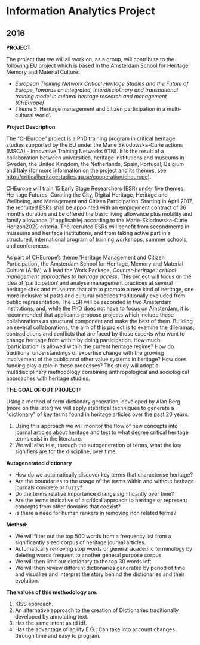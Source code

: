 # Information Analytics Project
## 2016

**PROJECT**

The project that we will all work on, as a group, will contribute to the following EU project which is based in the Amsterdam School for Heritage, Memory and Material Culture:

*  *European Training Network Critical Heritage Studies and the Future of Europe_Towards an integrated, interdisciplinary and transnational training model in cultural heritage research and management (CHEurope)*
*  Theme 5 ‘Heritage management and citizen participation in a multi-cultural world’.

**Project Description**

The “CHEurope” project is a PhD training program in critical heritage studies supported by the EU under the Marie Sklodowska-Curie actions (MSCA) - Innovative Training Networks (ITN). It is the result of a collaboration between universities, heritage institutions and museums in Sweden, the United Kingdom, the Netherlands, Spain, Portugal, Belgium and Italy (for more information on the project and its themes, see http://criticalheritagestudies.gu.se/cooperation/cheurope).

CHEurope will train 15 Early Stage Researchers (ESR) under five themes: Heritage Futures, Curating the City, Digital Heritage, Heritage and Wellbeing, and Management and Citizen Participation. Starting in April 2017, the recruited ESRs shall be appointed with an employment contract of 36 months duration and be offered the basic living allowance plus mobility and family allowance (if applicable) according to the Marie-Sklodowska-Curie Horizon2020 criteria. The recruited ESRs will benefit from secondments in museums and heritage institutions, and from taking active part in a structured, international program of training workshops, summer schools, and conferences. 

As part of CHEurope’s theme ‘Heritage Management and Citizen Participation’, the Amsterdam School for Heritage, Memory and Material Culture (AHM) will lead the Work Package, *Counter-heritage’: critical management approaches to heritage access*. This project will focus on the idea of ‘participation’ and analyse management practices at several heritage sites and museums that aim to promote a new kind of heritage, one more inclusive of pasts and cultural practices traditionally excluded from public representation. The ESR will be seconded in two Amsterdam institutions, and, while the PhD does not have to focus on Amsterdam, it is recommended that applicants propose projects which include these collaborations as structural component and make the best of them. Building on several collaborations, the aim of this project is to examine the dilemmas, contradictions and conflicts that are faced by those experts who want to change heritage from within by doing participation. How much ‘participation’ is allowed within the current heritage regime? How do traditional understandings of expertise change with the growing involvement of the public and other value systems in heritage? How does funding play a role in these processes? The study will adopt a multidisciplinary methodology combining anthropological and sociological approaches with heritage studies.

**THE GOAL OF OUT PROJECT:**

Using a method of term dictionary generation, developed by Alan Berg (more on this later) we will apply statistical techniques to generate a "dictionary" of key terms found in heritage articles over the past 20 years. 

1. Using this approach we will monitor the flow of new concepts into journal articles about heritage and test to what degree critical heritage terms exist in the literature. 
1. We will also test, through the autogeneration of terms, what the key signifiers are for the discipline, over time.

**Autogenerated dictionary**

* How do we automatically discover key terms that characterise heritage? 
* Are the boundaries to the usage of the terms within and without heritage journals concrete or fuzzy?
* Do the terms relative importance change significantly over time?
* Are the terms indicative of a critical approach to heritage or represent concepts from other domains that coexist?
* Is there a need for human rankers in removing non related terms?

**Method:**

* We will filter out the top 500 words from a frequency list from a significantly sized corpus of heritage journal articles.
* Automatically removing stop words or general academic terminology by deleting words frequent to another general purpose corpus.
* We will then limit our dictionary to the top 30 words left.
* We will then review  different dictionaries generated by period of time and visualize and interpret the story behind the dictionaries and their evolution.


**The values of this methodology are:**

1. KISS approach.
1. An alternative approach to the creation of Dictionaries traditionally developed by annotating text.
1. Has the same intent as td idf.
1. Has the advantage of agility E.G.: Can take into account changes through time and easy to program.
